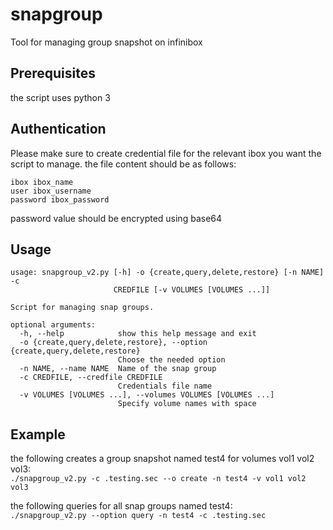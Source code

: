 # snapgroup
Tool for managing group snapshot on infinibox

## Prerequisites
the script uses python 3 

## Authentication
Please make sure to create credential file for the relevant ibox you want the script to manage.
the file content should be as follows: 
```
ibox ibox_name
user ibox_username
password ibox_password
```
password value should be encrypted using base64

## Usage
```
usage: snapgroup_v2.py [-h] -o {create,query,delete,restore} [-n NAME] -c
                       CREDFILE [-v VOLUMES [VOLUMES ...]]

Script for managing snap groups.

optional arguments:
  -h, --help            show this help message and exit
  -o {create,query,delete,restore}, --option {create,query,delete,restore}
                        Choose the needed option
  -n NAME, --name NAME  Name of the snap group
  -c CREDFILE, --credfile CREDFILE
                        Credentials file name
  -v VOLUMES [VOLUMES ...], --volumes VOLUMES [VOLUMES ...]
                        Specify volume names with space
```

## Example
the following creates a group snapshot named test4 for volumes vol1 vol2 vol3: \
`./snapgroup_v2.py -c .testing.sec --o create -n test4 -v vol1 vol2 vol3`

the following queries for all snap groups named test4: \
`./snapgroup_v2.py --option query -n test4 -c .testing.sec`

